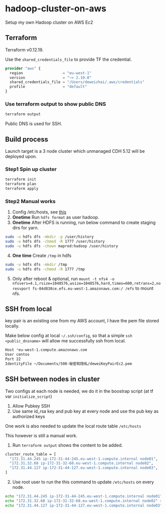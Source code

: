# hadoop-cluster-on-aws

Setup my own Hadoop cluster on AWS Ec2

## Terraform

Terraform v0.12.19.

Use the `shared_credentials_file` to provide TF the credential.

```terraform
provider "aws" {
  region                  = "eu-west-1"
  version                 = "~> 2.19.0"
  shared_credentials_file = "/Users/deweizhai/.aws/credentials"
  profile                 = "default"
}
```

### Use terraform output to show public DNS

```bash
terraform output
```

Public DNS is used for SSH.


## Build process

Launch target is a 3 node cluster which unmanaged CDH 5.12 will be deployed upon.

### Step1 Spin up cluster

```bash
terraform init
terraform plan
terraform apply
```

### Step2 Manual works

1. Config /etc/hosts, see [this](#ssh-between-nodes-in-cluster)
2. **Onetime** Run `hdfs format` as user hadoop.
3. **Onetime** After HDFS is running, run below command to create staging dirs for yarn.

```bash
sudo -u hdfs dfs -mkdir -p /user/history
sudo -u hdfs dfs -chmod -R 1777 /user/history
sudo -u hdfs dfs -chown mapred:hadoop /user/history
```

4. **One time** Create `/tmp` in hdfs

```bash
sudo -u hdfs dfs -mkdir /tmp
sudo -u hdfs dfs -chmod -R 1777 /tmp
```

5. Only after reboot & optional, run `mount -t nfs4 -o nfsvers=4.1,rsize=1048576,wsize=1048576,hard,timeo=600,retrans=2,noresvport fs-04d838ce.efs.eu-west-1.amazonaws.com:/ /efs` to mount nfs.


## SSH from local

key pair is an existing one from my AWS account, I have the pem file stored locally.

Make below config at local `~/.ssh/config`, so that a simple `ssh <public_dnsname>` will allow me successfully ssh from local.

```bash
Host *eu-west-1.compute.amazonaws.com
User centos
Port 22
IdentityFile ~/Documents/500-秘密和隐私/deweiKeyPairEc2.pem
```

## SSH between nodes in cluster

Two configs at each node is needed, we do it in the boostrap script (at tf var `initialize_script`)

1. Allow Pubkey SSH
2. Use same id_rsa key and pub key at every node and use the pub key as authorized keys

One work is also needed to update the local route table `/etc/hosts`

This however is still a manual work.

1. Run `terraform output` shows the content to be added.

```bash
cluster_route_table = [
  "172.31.44.245 ip-172-31-44-245.eu-west-1.compute.internal node01",
  "172.31.32.68 ip-172-31-32-68.eu-west-1.compute.internal node02",
  "172.31.44.127 ip-172-31-44-127.eu-west-1.compute.internal node03",
]
```

2. Use root user to run the this command to update `/etc/hosts` on every node.

```bash
echo "172.31.44.245 ip-172-31-44-245.eu-west-1.compute.internal node01" >> /etc/hosts
echo "172.31.32.68 ip-172-31-32-68.eu-west-1.compute.internal node02" >> /etc/hosts
echo "172.31.44.127 ip-172-31-44-127.eu-west-1.compute.internal node03" >> /etc/hosts
```
